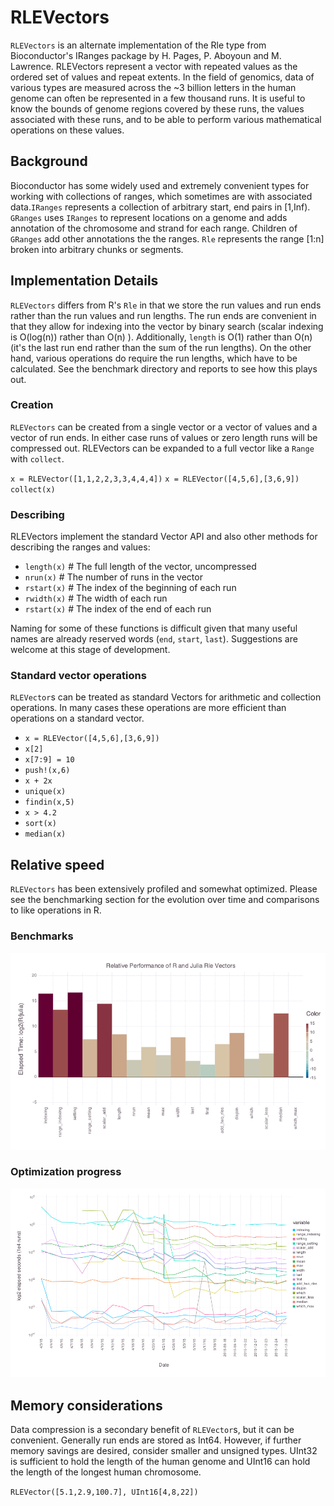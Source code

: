 # RLEVectors

`RLEVectors` is an alternate implementation of the Rle type from
Bioconductor's IRanges package by H. Pages, P. Aboyoun and
M. Lawrence. RLEVectors represent a vector with repeated values as the
ordered set of values and repeat extents. In the field of genomics,
data of various types are  measured across the ~3 billion letters in
the human genome can often be represented in a few thousand runs. It
is useful to know the bounds of genome regions covered by these runs,
the values associated with these runs, and to be able to perform
various mathematical operations on these values.


## Background
Bioconductor has some widely used and extremely convenient types for
working with collections of ranges, which sometimes are with
associated data.`IRanges` represents a collection of arbitrary start,
end pairs in [1,Inf). `GRanges` uses `IRanges` to represent locations
on a genome and adds annotation of the chromosome and strand for each
range. Children of `GRanges` add other annotations the the ranges. `Rle`
represents the range [1:n] broken into arbitrary chunks or segments.



## Implementation Details
`RLEVectors` differs from R's `Rle` in that we store the run values
and run ends rather than the run values and run lengths. The run ends
are convenient in that they allow for indexing into the vector by
binary search (scalar indexing is O(log(n)) rather than O(n) ).
Additionally, `length` is O(1) rather than O(n) (it's the last run
end rather than the sum of the run lengths). On the other hand,
various operations do require the run lengths, which have to be
calculated. See the benchmark directory and reports to see how
this plays out.

### Creation
`RLEVectors` can be created from a single vector or a vector of values and a vector of run ends. In either case runs of values or zero length runs will be compressed out. RLEVectors can be expanded to a full vector like a `Range` with `collect`.

`x = RLEVector([1,1,2,2,3,3,4,4,4])`
`x = RLEVector([4,5,6],[3,6,9])`
`collect(x)`

### Describing
RLEVectors implement the standard Vector API and also other methods for describing the ranges and values:


- `length(x)` # The full length of the vector, uncompressed
- `nrun(x)` # The number of runs in the vector
- `rstart(x)` # The index of the beginning of each run
- `rwidth(x)` # The width of each run
- `rstart(x)` # The index of the end of each run

Naming for some of these functions is difficult given that many useful names are already reserved words (`end`, `start`, `last`). Suggestions are welcome at this stage of development.

### Standard vector operations

`RLEVector`s can be treated as standard Vectors for arithmetic and collection operations. In many cases these operations are more efficient than operations on a standard vector.

- `x = RLEVector([4,5,6],[3,6,9])`
- `x[2]`
- `x[7:9] = 10`
- `push!(x,6)`
- `x + 2x`
- `unique(x)`
- `findin(x,5)`
- `x > 4.2`
- `sort(x)`
- `median(x)`

## Relative speed
`RLEVectors` has been extensively profiled and somewhat optimized. Please see the benchmarking section for the evolution over time and comparisons to like operations in R.

### Benchmarks
![Benchmarking results](html/benchmark_rle_vectors.png)

### Optimization progress
![Optimization progress](html/benchmark_rle_vectors.timeline.png)

## Memory considerations
Data compression is a secondary benefit of `RLEVector`s, but it can be convenient. Generally run ends are stored as Int64. However, if further memory savings are desired, consider smaller and unsigned types. UInt32 is sufficient to hold the length of the human genome and UInt16 can hold the length of the longest human chromosome.

`RLEVector([5.1,2.9,100.7], UInt16[4,8,22])`



